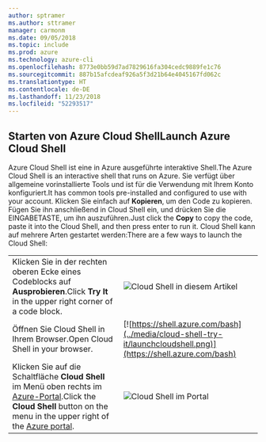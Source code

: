 ```yaml
---
author: sptramer
ms.author: sttramer
manager: carmonm
ms.date: 09/05/2018
ms.topic: include
ms.prod: azure
ms.technology: azure-cli
ms.openlocfilehash: 8773e0bb59d7ad7829616fa304cedc9889fe1c76
ms.sourcegitcommit: 887b15afcdeaf926a5f3d21b64e4045167fd062c
ms.translationtype: HT
ms.contentlocale: de-DE
ms.lasthandoff: 11/23/2018
ms.locfileid: "52293517"
---
```

## <a name="launch-azure-cloud-shell"></a><span data-ttu-id="157cd-101">Starten von Azure Cloud Shell</span><span class="sxs-lookup"><span data-stu-id="157cd-101">Launch Azure Cloud Shell</span></span>

<span data-ttu-id="157cd-102">Azure Cloud Shell ist eine in Azure ausgeführte interaktive Shell.</span><span class="sxs-lookup"><span data-stu-id="157cd-102">The Azure Cloud Shell is an interactive shell that runs on Azure.</span></span> <span data-ttu-id="157cd-103">Sie verfügt über allgemeine vorinstallierte Tools und ist für die Verwendung mit Ihrem Konto konfiguriert.</span><span class="sxs-lookup"><span data-stu-id="157cd-103">It has common tools pre-installed and configured to use with your account.</span></span> <span data-ttu-id="157cd-104">Klicken Sie einfach auf **Kopieren**, um den Code zu kopieren. Fügen Sie ihn anschließend in Cloud Shell ein, und drücken Sie die EINGABETASTE, um ihn auszuführen.</span><span class="sxs-lookup"><span data-stu-id="157cd-104">Just click the **Copy** to copy the code, paste it into the Cloud Shell, and then press enter to run it.</span></span>  <span data-ttu-id="157cd-105">Cloud Shell kann auf mehrere Arten gestartet werden:</span><span class="sxs-lookup"><span data-stu-id="157cd-105">There are a few ways to launch the Cloud Shell:</span></span>

|   | |
|-----------------------------------------------|---|
| <span data-ttu-id="157cd-106">Klicken Sie in der rechten oberen Ecke eines Codeblocks auf **Ausprobieren**.</span><span class="sxs-lookup"><span data-stu-id="157cd-106">Click **Try It** in the upper right corner of a code block.</span></span> | ![Cloud Shell in diesem Artikel](../media/cloud-shell-try-it/cli-try-it.png) |
| <span data-ttu-id="157cd-108">Öffnen Sie Cloud Shell in Ihrem Browser.</span><span class="sxs-lookup"><span data-stu-id="157cd-108">Open Cloud Shell in your browser.</span></span> | [![https://shell.azure.com/bash](../media/cloud-shell-try-it/launchcloudshell.png)](https://shell.azure.com/bash) |
| <span data-ttu-id="157cd-109">Klicken Sie auf die Schaltfläche **Cloud Shell** im Menü oben rechts im [Azure-Portal](https://portal.azure.com).</span><span class="sxs-lookup"><span data-stu-id="157cd-109">Click the **Cloud Shell** button on the menu in the upper right of the [Azure portal](https://portal.azure.com).</span></span> | ![Cloud Shell im Portal](../media/cloud-shell-try-it/cloud-shell-menu.png) |
